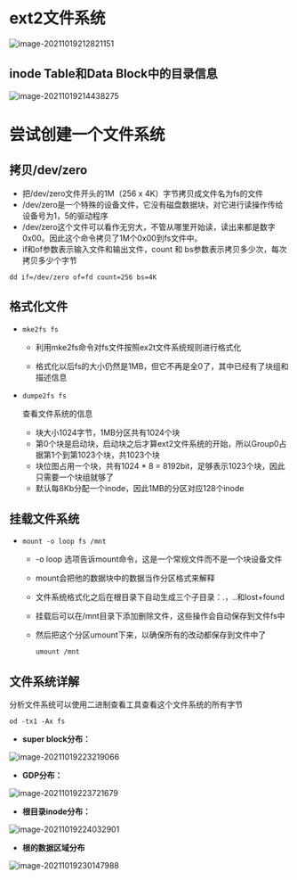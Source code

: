 # ext2文件系统

![image-20211019212821151](../image/image-20211019212821151.png)



## inode Table和Data Block中的目录信息

![image-20211019214438275](../image/image-20211019214438275.png)





# 尝试创建一个文件系统

## 拷贝/dev/zero

- 把/dev/zero文件开头的1M（256 x 4K）字节拷贝成文件名为fs的文件
- /dev/zero是一个特殊的设备文件，它没有磁盘数据块，对它进行读操作传给设备号为1，5的驱动程序
- /dev/zero这个文件可以看作无穷大，不管从哪里开始读，读出来都是数字0x00。因此这个命令拷贝了1M个0x00到fs文件中。
- if和of参数表示输入文件和输出文件，count 和 bs参数表示拷贝多少次，每次拷贝多少个字节

```shell
dd if=/dev/zero of=fd count=256 bs=4K
```



## 格式化文件

- ```shell
  mke2fs fs
  ```

  - 利用mke2fs命令对fs文件按照ex2t文件系统规则进行格式化

  - 格式化以后fs的大小仍然是1MB，但它不再是全0了，其中已经有了块组和描述信息

- ```shell
  dumpe2fs fs
  ```

  查看文件系统的信息

  - 块大小1024字节，1MB分区共有1024个块
  - 第0个块是启动块，启动块之后才算ext2文件系统的开始，所以Group0占据第1个到第1023个块，共1023个块
  - 块位图占用一个块，共有1024 * 8 = 8192bit，足够表示1023个块，因此只需要一个块组就够了
  - 默认每8Kb分配一个inode，因此1MB的分区对应128个inode



## 挂载文件系统

- ```shell
  mount -o loop fs /mnt
  ```

  - -o loop 选项告诉mount命令，这是一个常规文件而不是一个块设备文件

  - mount会把他的数据块中的数据当作分区格式来解释

  - 文件系统格式化之后在根目录下自动生成三个子目录：.，..和lost+found

  - 挂载后可以在/mnt目录下添加删除文件，这些操作会自动保存到文件fs中

  - 然后把这个分区umount下来，以确保所有的改动都保存到文件中了

    ```shell
    umount /mnt
    ```



## 文件系统详解

分析文件系统可以使用二进制查看工具查看这个文件系统的所有字节

```shell
od -tx1 -Ax fs
```



- **super block分布：**

![image-20211019223219066](../image/image-20211019223219066.png)

- **GDP分布：**

![image-20211019223721679](../image/image-20211019223721679.png)

- **根目录inode分布：**

![image-20211019224032901](../image/image-20211019224032901.png)

- **根的数据区域分布**

![image-20211019230147988](../image/image-20211019230147988.png)

